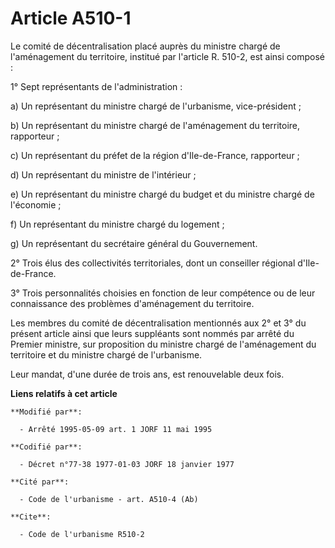 # Article A510-1

Le comité de décentralisation placé auprès du ministre chargé de l'aménagement du territoire, institué par l'article R.
510-2, est ainsi composé :

1° Sept représentants de l'administration :

a) Un représentant du ministre chargé de l'urbanisme, vice-président ;

b) Un représentant du ministre chargé de l'aménagement du territoire, rapporteur ;

c) Un représentant du préfet de la région d'Ile-de-France, rapporteur ;

d) Un représentant du ministre de l'intérieur ;

e) Un représentant du ministre chargé du budget et du ministre chargé de l'économie ;

f) Un représentant du ministre chargé du logement ;

g) Un représentant du secrétaire général du Gouvernement.

2° Trois élus des collectivités territoriales, dont un conseiller régional d'Ile-de-France.

3° Trois personnalités choisies en fonction de leur compétence ou de leur connaissance des problèmes d'aménagement du
territoire.

Les membres du comité de décentralisation mentionnés aux 2° et 3° du présent article ainsi que leurs suppléants sont nommés
par arrêté du Premier ministre, sur proposition du ministre chargé de l'aménagement du territoire et du ministre chargé de
l'urbanisme.

Leur mandat, d'une durée de trois ans, est renouvelable deux fois.

**Liens relatifs à cet article**

	**Modifié par**:

	  - Arrêté 1995-05-09 art. 1 JORF 11 mai 1995

	**Codifié par**:

	  - Décret n°77-38 1977-01-03 JORF 18 janvier 1977

	**Cité par**:

	  - Code de l'urbanisme - art. A510-4 (Ab)

	**Cite**:

	  - Code de l'urbanisme R510-2
